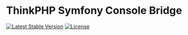 # ThinkPHP Symfony Console Bridge

[![Latest Stable Version](https://poser.pugx.org/zxin/think-symfony-bridge/v/stable)](https://packagist.org/packages/zxin/think-symfony-bridge)
[![License](https://poser.pugx.org/zxin/think-symfony-bridge/license)](https://packagist.org/packages/zxin/think-symfony-bridge)

